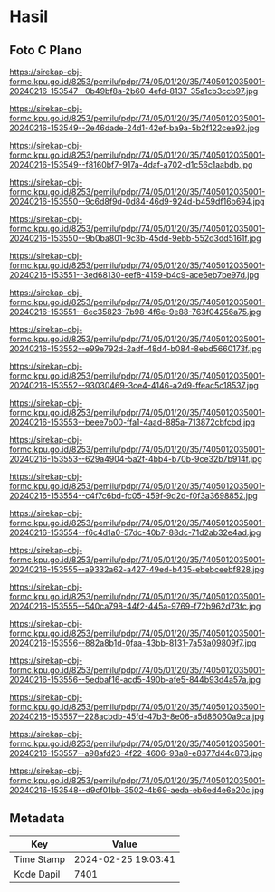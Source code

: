 # Hasil

## Foto C Plano

https://sirekap-obj-formc.kpu.go.id/8253/pemilu/pdpr/74/05/01/20/35/7405012035001-20240216-153547--0b49bf8a-2b60-4efd-8137-35a1cb3ccb97.jpg

https://sirekap-obj-formc.kpu.go.id/8253/pemilu/pdpr/74/05/01/20/35/7405012035001-20240216-153549--2e46dade-24d1-42ef-ba9a-5b2f122cee92.jpg

https://sirekap-obj-formc.kpu.go.id/8253/pemilu/pdpr/74/05/01/20/35/7405012035001-20240216-153549--f8160bf7-917a-4daf-a702-d1c56c1aabdb.jpg

https://sirekap-obj-formc.kpu.go.id/8253/pemilu/pdpr/74/05/01/20/35/7405012035001-20240216-153550--9c6d8f9d-0d84-46d9-924d-b459df16b694.jpg

https://sirekap-obj-formc.kpu.go.id/8253/pemilu/pdpr/74/05/01/20/35/7405012035001-20240216-153550--9b0ba801-9c3b-45dd-9ebb-552d3dd5161f.jpg

https://sirekap-obj-formc.kpu.go.id/8253/pemilu/pdpr/74/05/01/20/35/7405012035001-20240216-153551--3ed68130-eef8-4159-b4c9-ace6eb7be97d.jpg

https://sirekap-obj-formc.kpu.go.id/8253/pemilu/pdpr/74/05/01/20/35/7405012035001-20240216-153551--6ec35823-7b98-4f6e-9e88-763f04256a75.jpg

https://sirekap-obj-formc.kpu.go.id/8253/pemilu/pdpr/74/05/01/20/35/7405012035001-20240216-153552--e99e792d-2adf-48d4-b084-8ebd5660173f.jpg

https://sirekap-obj-formc.kpu.go.id/8253/pemilu/pdpr/74/05/01/20/35/7405012035001-20240216-153552--93030469-3ce4-4146-a2d9-ffeac5c18537.jpg

https://sirekap-obj-formc.kpu.go.id/8253/pemilu/pdpr/74/05/01/20/35/7405012035001-20240216-153553--beee7b00-ffa1-4aad-885a-713872cbfcbd.jpg

https://sirekap-obj-formc.kpu.go.id/8253/pemilu/pdpr/74/05/01/20/35/7405012035001-20240216-153553--629a4904-5a2f-4bb4-b70b-9ce32b7b914f.jpg

https://sirekap-obj-formc.kpu.go.id/8253/pemilu/pdpr/74/05/01/20/35/7405012035001-20240216-153554--c4f7c6bd-fc05-459f-9d2d-f0f3a3698852.jpg

https://sirekap-obj-formc.kpu.go.id/8253/pemilu/pdpr/74/05/01/20/35/7405012035001-20240216-153554--f6c4d1a0-57dc-40b7-88dc-71d2ab32e4ad.jpg

https://sirekap-obj-formc.kpu.go.id/8253/pemilu/pdpr/74/05/01/20/35/7405012035001-20240216-153555--a9332a62-a427-49ed-b435-ebebceebf828.jpg

https://sirekap-obj-formc.kpu.go.id/8253/pemilu/pdpr/74/05/01/20/35/7405012035001-20240216-153555--540ca798-44f2-445a-9769-f72b962d73fc.jpg

https://sirekap-obj-formc.kpu.go.id/8253/pemilu/pdpr/74/05/01/20/35/7405012035001-20240216-153556--882a8b1d-0faa-43bb-8131-7a53a09809f7.jpg

https://sirekap-obj-formc.kpu.go.id/8253/pemilu/pdpr/74/05/01/20/35/7405012035001-20240216-153556--5edbaf16-acd5-490b-afe5-844b93d4a57a.jpg

https://sirekap-obj-formc.kpu.go.id/8253/pemilu/pdpr/74/05/01/20/35/7405012035001-20240216-153557--228acbdb-45fd-47b3-8e06-a5d86060a9ca.jpg

https://sirekap-obj-formc.kpu.go.id/8253/pemilu/pdpr/74/05/01/20/35/7405012035001-20240216-153557--a98afd23-4f22-4606-93a8-e8377d44c873.jpg

https://sirekap-obj-formc.kpu.go.id/8253/pemilu/pdpr/74/05/01/20/35/7405012035001-20240216-153548--d9cf01bb-3502-4b69-aeda-eb6ed4e6e20c.jpg


## Metadata

| Key        | Value               |
| ---------- | ------------------- |
| Time Stamp | 2024-02-25 19:03:41 |
| Kode Dapil | 7401                |



